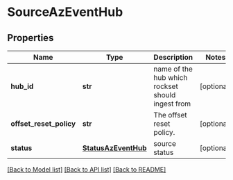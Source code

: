 # SourceAzEventHub

## Properties
Name | Type | Description | Notes
------------ | ------------- | ------------- | -------------
**hub_id** | **str** | name of the hub which rockset should ingest from | [optional] 
**offset_reset_policy** | **str** | The offset reset policy. | [optional] 
**status** | [**StatusAzEventHub**](StatusAzEventHub.md) | source status | [optional] 

[[Back to Model list]](../README.md#documentation-for-models) [[Back to API list]](../README.md#documentation-for-api-endpoints) [[Back to README]](../README.md)


